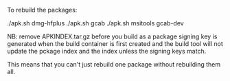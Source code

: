 To rebuild the packages:

./apk.sh dmg-hfplus
./apk.sh gcab
./apk.sh msitools gcab-dev

NB: remove APKINDEX.tar.gz before you build as a package signing key is generated
when the build container is first created and the build tool will not update the
pckage index and the index unless the signing keys match.

This means that you can't just rebuild one package without rebuilding them all.
